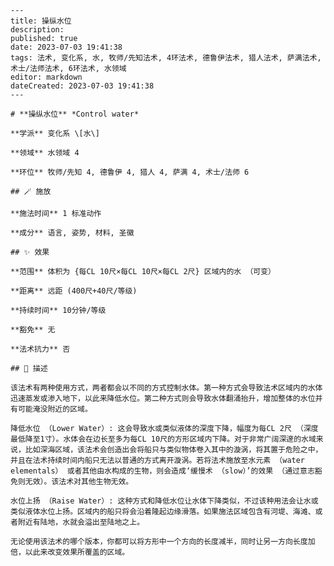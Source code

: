 
    ---
    title: 操纵水位
    description: 
    published: true
    date: 2023-07-03 19:41:38
    tags: 法术, 变化系, 水, 牧师/先知法术, 4环法术, 德鲁伊法术, 猎人法术, 萨满法术, 术士/法师法术, 6环法术, 水领域
    editor: markdown
    dateCreated: 2023-07-03 19:41:38
    ---

    # **操纵水位** *Control water*

    **学派** 变化系 \[水\] 

    **领域** 水领域 4

    **环位** 牧师/先知 4, 德鲁伊 4, 猎人 4, 萨满 4, 术士/法师 6

    ## 🪄 施放

    **施法时间** 1 标准动作

    **成分** 语言, 姿势, 材料, 圣徽

    ## ✨ 效果  

    **范围** 体积为 {每CL 10尺×每CL 10尺×每CL 2尺} 区域内的水 （可变）

    **距离** 远距 (400尺+40尺/等级)  

    **持续时间** 10分钟/等级 

    **豁免** 无

    **法术抗力** 否

    ## 📖 描述

    该法术有两种使用方式，两者都会以不同的方式控制水体。第一种方式会导致法术区域内的水体迅速蒸发或渗入地下，以此来降低水位。第二种方式则会导致水体翻涌抬升，增加整体的水位并有可能淹没附近的区域。

    降低水位 （Lower Water）: 这会导致水或类似液体的深度下降，幅度为每CL 2尺 （深度最低降至1寸）。水体会在边长至多为每CL 10尺的方形区域内下降。对于非常广阔深邃的水域来说，比如深海区域，该法术会创造出会将船只与类似物体卷入其中的漩涡，将其置于危险之中，并且在法术持续时间内船只无法以普通的方式离开漩涡。若将法术施放至水元素 （water elementals） 或者其他由水构成的生物，则会造成‘缓慢术 （slow）’的效果 （通过意志豁免则无效）。该法术对其他生物无效。

    水位上扬 （Raise Water）: 这种方式和降低水位让水体下降类似，不过该种用法会让水或类似液体水位上扬。区域内的船只将会沿着隆起边缘滑落。如果施法区域包含有河堤、海滩、或者附近有陆地，水就会溢出至陆地之上。

    无论使用该法术的哪个版本，你都可以将方形中一个方向的长度减半，同时让另一方向长度加倍，以此来改变效果所覆盖的区域。
    